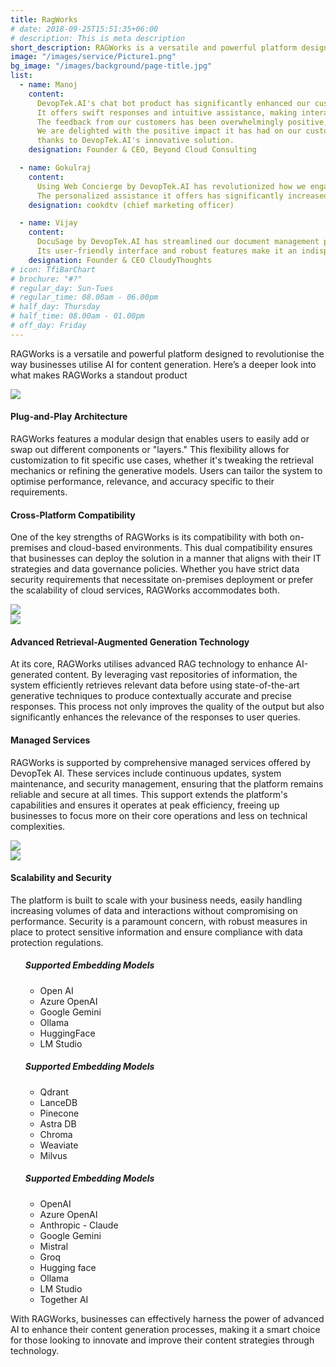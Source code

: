 ```yaml
---
title: RagWorks
# date: 2018-09-25T15:51:35+06:00
# description: This is meta description
short_description: RAGWorks is a versatile and powerful platform designed to revolutionise the way businesses utilise AI for content generation. Here’s a deeper look into what makes RAGWorks a standout product
image: "/images/service/Picture1.png"
bg_image: "/images/background/page-title.jpg"
list:
  - name: Manoj
    content:
      DevopTek.AI's chat bot product has significantly enhanced our customer support system.
      It offers swift responses and intuitive assistance, making interactions seamless for our clients.
      The feedback from our customers has been overwhelmingly positive, praising the bot's efficiency and effectiveness.
      We are delighted with the positive impact it has had on our customer experience,
      thanks to DevopTek.AI's innovative solution.
    designation: Founder & CEO, Beyond Cloud Consulting

  - name: Gokulraj
    content:
      Using Web Concierge by DevopTek.AI has revolutionized how we engage with our website visitors.
      The personalized assistance it offers has significantly increased our conversion rates. Highly recommended
    designation: cookdtv (chief marketing officer)

  - name: Vijay
    content:
      DocuSage by DevopTek.AI has streamlined our document management process, saving us time and effort.
      Its user-friendly interface and robust features make it an indispensable tool for our organization.
    designation: Founder & CEO CloudyThoughts
# icon: TfiBarChart
# brochure: "#?"
# regular_day: Sun-Tues
# regular_time: 08.00am - 06.00pm
# half_day: Thursday
# half_time: 08.00am - 01.00pm
# off_day: Friday
---
```


RAGWorks is a versatile and powerful platform designed to revolutionise the way businesses utilise AI for content generation. Here’s a deeper look into what makes RAGWorks a standout product

<section>
<div class="container overlay-content">
<div class="row">
<div class="lg:col-6 ml-auto h-3/6">
   <img class="w-full object-cover rounded-lg h-3/6" src="/images/service/service-1.jpg" />
</div>
<div class="lg:col-6 mr-auto grid place-content-center">

#### Plug-and-Play Architecture

RAGWorks features a modular design that enables users to easily add or swap out different components or "layers." This flexibility allows for customization to fit specific use cases, whether it's tweaking the retrieval mechanics or refining the generative models. Users can tailor the system to optimise performance, relevance, and accuracy specific to their requirements.

</div>
</div>
</div>
</section>

<section>
<div class="container overlay-content">
<div class="row">

<div class="lg:col-6 mr-auto grid place-content-center">

#### Cross-Platform Compatibility

One of the key strengths of RAGWorks is its compatibility with both on-premises and cloud-based environments. This dual compatibility ensures that businesses can deploy the solution in a manner that aligns with their IT strategies and data governance policies. Whether you have strict data security requirements that necessitate on-premises deployment or prefer the scalability of cloud services, RAGWorks accommodates both.

</div>

<div class="lg:col-6 ml-auto h-3/6">
   <img class="w-full object-cover rounded-lg h-3/6" src="/images/service/service-2.jpg" />
</div>

</div>
</div>
</section>
<section>
<div class="container overlay-content">
<div class="row">
<div class="lg:col-6 ml-auto h-3/6">
   <img class="w-full object-cover rounded-lg h-3/6" src="/images/service/service-3.jpg" />
</div>
<div class="lg:col-6 mr-auto grid place-content-center">

#### Advanced Retrieval-Augmented Generation Technology

At its core, RAGWorks utilises advanced RAG technology to enhance AI-generated content. By leveraging vast repositories of information, the system efficiently retrieves relevant data before using state-of-the-art generative techniques to produce contextually accurate and precise responses. This process not only improves the quality of the output but also significantly enhances the relevance of the responses to user queries.

</div>
</div>
</div>
</section>

<section>


<section>
<div class="container overlay-content">
<div class="row">

<div class="lg:col-6 mr-auto grid place-content-center">

#### Managed Services

RAGWorks is supported by comprehensive managed services offered by DevopTek AI. These services include continuous updates, system maintenance, and security management, ensuring that the platform remains reliable and secure at all times. This support extends the platform's capabilities and ensures it operates at peak efficiency, freeing up businesses to focus more on their core operations and less on technical complexities.

</div>

<div class="lg:col-6 ml-auto h-3/6">
   <img class="w-full object-cover rounded-lg h-3/6" src="/images/service/service-4.jpg" />
</div>

</div>
</div>
</section>

<section>
<div class="container overlay-content">
<div class="row">
<div class="lg:col-6 ml-auto h-3/6">
   <img class="w-full object-cover rounded-lg h-3/6" src="/images/service/service-5.jpg" />
</div>
<div class="lg:col-6 mr-auto grid place-content-center">

#### Scalability and Security

The platform is built to scale with your business needs, easily handling increasing volumes of data and interactions without compromising on performance. Security is a paramount concern, with robust measures in place to protect sensitive information and ensure compliance with data protection regulations.

</div>
</div>
</div>
</section>

<section>


<style>
.content .list-content {
    padding-left: 2.5rem !important;
}

</style>

 <div class="md:flex grid justify-between pt-3" >

<ul class="list-content p-10 my-4 rounded-lg shadow-xl">

##### Supported Embedding Models

- Open AI
- Azure OpenAI
- Google Gemini
- Ollama
- HuggingFace
- LM Studio

</ul>

<ul class="list-content p-10 my-4 rounded-lg shadow-xl">

##### Supported Embedding Models

- Qdrant
- LanceDB
- Pinecone
- Astra DB
- Chroma
- Weaviate
- Milvus

</ul>

<ul class="list-content p-10 my-4 rounded-lg shadow-xl" >

##### Supported Embedding Models

- OpenAI
- Azure OpenAI
- Anthropic - Claude
- Google Gemini
- Mistral
- Groq
- Hugging face
- Ollama
- LM Studio
- Together AI

</ul>

  </div>

With RAGWorks, businesses can effectively harness the power of advanced AI to enhance their content generation processes, making it a smart choice for those looking to innovate and improve their content strategies through technology.
